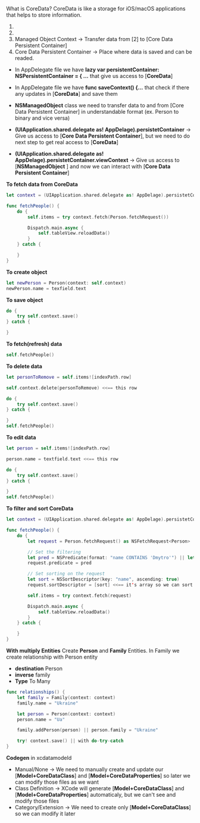 What is CoreData? CoreData is like a storage for iOS/macOS applications that helps to store information.

1)
2)
3) Managed Object Context -> Transfer data from [2] to [Core Data Persistent Container]
4) Core Data Persistent Container -> Place where data is saved and can be readed.

- In AppDelegate file we have **lazy var persistentContainer: NSPersistentContainer = { ...** that give us access to [**CoreData**]

- In AppDelegate file we have **func saveContext() {...** that check if there any updates in [**CoreData**] and save them

- **NSManagedObject** class we need to transfer data to and from [Core Data Persistent Container] in understandable format (ex. Person to binary and vice versa)

- **(UIApplication.shared.delegate as! AppDelage).persistetContainer** -> Give us access to [**Core Data Persistent Container**], but we need to do next step to get real access to [**CoreData**]

- **(UIApplication.shared.delegate as! AppDelage).persistetContainer.viewContext** -> Give us access to [**NSManagedObject** ] and now we can interact with [**Core Data Persistent Container**]

**To fetch data from CoreData**
```swift
let context = (UIApplication.shared.delegate as! AppDelage).persistetContainer.viewContext

func fetchPeople() {
    do {
        self.items = try context.fetch(Person.fetchRequest())

        Dispatch.main.async {
            self.tableView.reloadData()
        }
    } catch {

    }
}
```

**To create object**
```swift
let newPerson = Person(context: self.context)
newPerson.name = texfield.text
```

**To save object**
```swift
do {
    try self.context.save()
} catch {

}
```

**To fetch(refresh) data**
```swift
self.fetchPeople()
```

**To delete data**
```swift
let personToRemove = self.items![indexPath.row]

self.context.delete(personToRemove) <<== this row

do {
    try self.context.save()
} catch {

}
self.fetchPeople()
```

**To edit data**
```swift
let person = self.items![indexPath.row]

person.name = textfield.text <<== this row

do {
    try self.context.save()
} catch {

}
self.fetchPeople()
```

**To filter and sort CoreData**
```swift
let context = (UIApplication.shared.delegate as! AppDelage).persistetContainer.viewContext

func fetchPeople() {
    do {
        let request = Person.fetchRequest() as NSFetchRequest<Person>

        // Set the filtering
        let pred = NSPredicate(format: "name CONTAINS 'Dmytro'") || let pred = NSPredicate(format: "name CONTAINS %@", "Dmytro")
        request.predicate = pred

        // Set sorting on the request
        let sort = NSSortDescriptor(key: "name", ascending: true)
        request.sortDescriptor = [sort] <<== it's array so we can sort with multiply sort conditions (ex. by name and surname)

        self.items = try context.fetch(request)

        Dispatch.main.async {
            self.tableView.reloadData()
        }
    } catch {

    }
}
```

**With multiply Entities**
Create **Person** and **Family** Entities. In Family we create relationship with Person entity
- **destination** Person
- **inverse** family
- **Type** To Many
```swift
func relationships() {
    let family = Family(context: context)
    family.name = "Ukraine"

    let person = Person(context: context)
    person.name = "Ua"

    family.addPerson(person) || person.family = "Ukraine"

    try! context.save() || with do-try-catch
}
```

**Codegen** in xcdatamodeId
- Manual/None -> We need to manually create and update our [**Model+CoreDataClass**] and [**Model+CoreDataProperties**] so later we can modify those files as we want
- Class Definition -> XCode will generate [**Model+CoreDataClass**] and [**Model+CoreDataProperties**] automaticaly, but we can't see and modify those files
- Category/Extension -> We need to create only [**Model+CoreDataClass**] so we can modify it later
